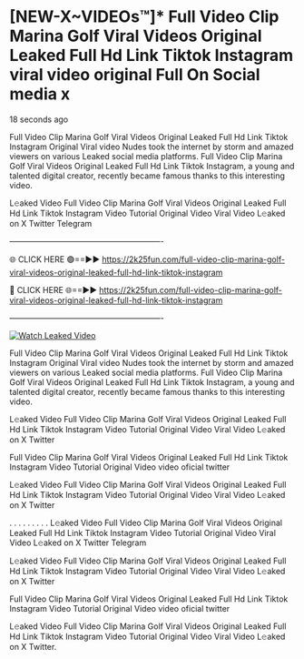 # [NEW-X~VIDEOs™]* Full Video Clip Marina Golf Viral Videos Original Leaked Full Hd Link Tiktok Instagram viral video original Full On Social media x

18 seconds ago

Full Video Clip Marina Golf Viral Videos Original Leaked Full Hd Link Tiktok Instagram Original Viral video Nudes took the internet by storm and amazed viewers on various Leaked social media platforms. Full Video Clip Marina Golf Viral Videos Original Leaked Full Hd Link Tiktok Instagram, a young and talented digital creator, recently became famous thanks to this interesting video.

L𝚎aked Video Full Video Clip Marina Golf Viral Videos Original Leaked Full Hd Link Tiktok Instagram Video Tutorial Original Video Viral Video L𝚎aked on X Twitter Telegram

———————————————————-

🌐 CLICK HERE 🟢==►► https://2k25fun.com/full-video-clip-marina-golf-viral-videos-original-leaked-full-hd-link-tiktok-instagram

🔴 CLICK HERE 🌐==►► https://2k25fun.com/full-video-clip-marina-golf-viral-videos-original-leaked-full-hd-link-tiktok-instagram

———————————————————-

[![Watch Leaked Video](https://miro.medium.com/v2/resize:fit:828/format:webp/1*cilzJN44JGOrTw9NJCrNHA.gif "Watch Leaked Video")](https://2k25fun.com/full-video-clip-marina-golf-viral-videos-original-leaked-full-hd-link-tiktok-instagram)

Full Video Clip Marina Golf Viral Videos Original Leaked Full Hd Link Tiktok Instagram Original Viral video Nudes took the internet by storm and amazed viewers on various Leaked social media platforms. Full Video Clip Marina Golf Viral Videos Original Leaked Full Hd Link Tiktok Instagram, a young and talented digital creator, recently became famous thanks to this interesting video.

L𝚎aked Video Full Video Clip Marina Golf Viral Videos Original Leaked Full Hd Link Tiktok Instagram Video Tutorial Original Video Viral Video L𝚎aked on X Twitter

Full Video Clip Marina Golf Viral Videos Original Leaked Full Hd Link Tiktok Instagram Video Tutorial Original Video video oficial twitter

L𝚎aked Video Full Video Clip Marina Golf Viral Videos Original Leaked Full Hd Link Tiktok Instagram Video Tutorial Original Video Viral Video L𝚎aked on X Twitter

. . . . . . . . . L𝚎aked Video Full Video Clip Marina Golf Viral Videos Original Leaked Full Hd Link Tiktok Instagram Video Tutorial Original Video Viral Video L𝚎aked on X Twitter Telegram

L𝚎aked Video Full Video Clip Marina Golf Viral Videos Original Leaked Full Hd Link Tiktok Instagram Video Tutorial Original Video Viral Video L𝚎aked on X Twitter

Full Video Clip Marina Golf Viral Videos Original Leaked Full Hd Link Tiktok Instagram Video Tutorial Original Video video oficial twitter

L𝚎aked Video Full Video Clip Marina Golf Viral Videos Original Leaked Full Hd Link Tiktok Instagram Video Tutorial Original Video Viral Video L𝚎aked on X Twitter.